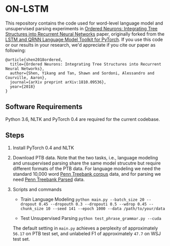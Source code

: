 # ON-LSTM

This repository contains the code used for word-level language model and unsupervised parsing experiments in 
[Ordered Neurons: Integrating Tree Structures into Recurrent Neural Networks](https://arxiv.org/abs/1810.09536) paper, 
originally forked from the 
[LSTM and QRNN Language Model Toolkit for PyTorch](https://github.com/salesforce/awd-lstm-lm).
If you use this code or our results in your research, we'd appreciate if you cite our paper as following:

```
@article{shen2018ordered,
  title={Ordered Neurons: Integrating Tree Structures into Recurrent Neural Networks},
  author={Shen, Yikang and Tan, Shawn and Sordoni, Alessandro and Courville, Aaron},
  journal={arXiv preprint arXiv:1810.09536},
  year={2018}
}
```

## Software Requirements
Python 3.6, NLTK and PyTorch 0.4 are required for the current codebase.

## Steps

1. Install PyTorch 0.4 and NLTK

2. Download PTB data. Note that the two tasks, i.e., language modeling and unsupervised parsing share the same model 
strucutre but require different formats of the PTB data. For language modeling we need the standard 10,000 word 
[Penn Treebank corpus](https://github.com/pytorch/examples/tree/75e435f98ab7aaa7f82632d4e633e8e03070e8ac/word_language_model/data/penn) data, 
and for parsing we need [Penn Treebank Parsed](https://catalog.ldc.upenn.edu/ldc99t42) data.

3. Scripts and commands

  	+  Train Language Modeling
  	```python main.py --batch_size 20 --dropout 0.45 --dropouth 0.3 --dropouti 0.5 --wdrop 0.45 --chunk_size 10 --seed 141 --epoch 1000 --data /path/to/your/data```

  	+ Test Unsupervised Parsing
    ```python test_phrase_grammar.py --cuda```
    
    The default setting in `main.py` achieves a perplexity of approximately `56.17` on PTB test set, 
    and unlabeled F1 of approximately `47.7` on WSJ test set.